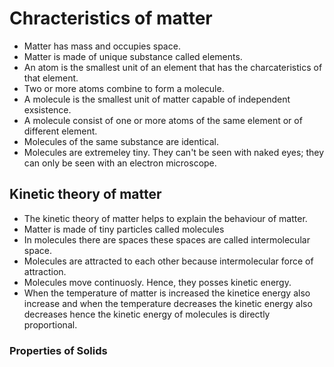# Chracteristics of matter 
- Matter has mass and occupies space.
- Matter is made of unique substance called elements.
- An atom is the smallest unit of an element that has the charcateristics of that element.
- Two or more atoms combine to form a molecule.
- A molecule is the smallest unit of matter capable of independent exsistence. 
- A molecule consist of one or more atoms of the same element or of different element.
- Molecules of the same substance are identical.
- Molecules are extremeley tiny. They can't be seen with naked eyes; they can only be seen with an electron microscope.
## Kinetic theory of matter 
- The kinetic theory of matter helps to explain the behaviour of matter.
- Matter is made of tiny particles called molecules 
- In molecules there are spaces these spaces are called intermolecular space.
- Molecules are attracted to each other because intermolecular force of attraction.
- Molecules move continuosly. Hence, they posses kinetic energy.
- When the temperature of matter is increased the kinetice energy also increase and when the temperature decreases the kinetic energy also decreases hence the kinetic energy of molecules is directly proportional.
### Properties of Solids
